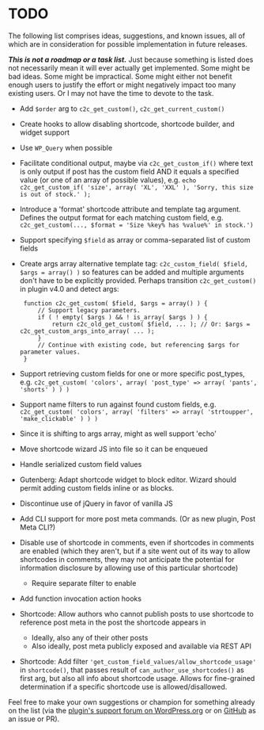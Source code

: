 # TODO

The following list comprises ideas, suggestions, and known issues, all of which are in consideration for possible implementation in future releases.

***This is not a roadmap or a task list.*** Just because something is listed does not necessarily mean it will ever actually get implemented. Some might be bad ideas. Some might be impractical. Some might either not benefit enough users to justify the effort or might negatively impact too many existing users. Or I may not have the time to devote to the task.

* Add `$order` arg to `c2c_get_custom()`, `c2c_get_current_custom()`
* Create hooks to allow disabling shortcode, shortcode builder, and widget support
* Use `WP_Query` when possible
* Facilitate conditional output, maybe via `c2c_get_custom_if()` where text is only output if post has the custom field AND it equals a specified value (or one of an array of possible values), e.g. `echo c2c_get_custom_if( 'size', array( 'XL', 'XXL' ), 'Sorry, this size is out of stock.' );`
* Introduce a 'format' shortcode attribute and template tag argument. Defines the output format for each matching custom field, e.g. `c2c_get_custom(..., $format = 'Size %key% has %value%' in stock.')`
* Support specifying `$field` as array or comma-separated list of custom fields
* Create args array alternative template tag: `c2c_custom_field( $field, $args = array() )` so features can be added and multiple arguments don't have to be explicitly provided. Perhaps transition `c2c_get_custom()` in plugin v4.0 and detect args:

   ```
    function c2c_get_custom( $field, $args = array() ) {
        // Support legacy parameters.
        if ( ! empty( $args ) && ! is_array( $args ) ) {
            return c2c_old_get_custom( $field, ... ); // Or: $args = c2c_get_custom_args_into_array( ... );
        }
        // Continue with existing code, but referencing $args for parameter values.
    }
   ```
* Support retrieving custom fields for one or more specific post_types, e.g. `c2c_get_custom( 'colors', array( 'post_type' => array( 'pants', 'shorts' ) ) )`
* Support name filters to run against found custom fields, e.g. `c2c_get_custom( 'colors', array( 'filters' => array( 'strtoupper', 'make_clickable' ) ) )`
* Since it is shifting to args array, might as well support 'echo'
* Move shortcode wizard JS into file so it can be enqueued
* Handle serialized custom field values
* Gutenberg: Adapt shortcode widget to block editor. Wizard should permit adding custom fields inline or as blocks.
* Discontinue use of jQuery in favor of vanilla JS
* Add CLI support for more post meta commands. (Or as new plugin, Post Meta CLI?)
* Disable use of shortcode in comments, even if shortcodes in comments are enabled (which they aren't, but if a site went out of its way to allow shortcodes in comments, they may not anticipate the potential for information disclosure by allowing use of this particular shortcode)
    * Require separate filter to enable
* Add function invocation action hooks
* Shortcode: Allow authors who cannot publish posts to use shortcode to reference post meta in the post the shortcode appears in
    * Ideally, also any of their other posts
    * Also ideally, post meta publicly exposed and available via REST API
* Shortcode: Add filter `'get_custom_field_values/allow_shortcode_usage'` in `shortcode()`, that passes result of `can_author_use_shortcodes()` as first arg, but also all info about shortcode usage. Allows for fine-grained determination if a specific shortcode use is allowed/disallowed.

Feel free to make your own suggestions or champion for something already on the list (via the [plugin's support forum on WordPress.org](https://wordpress.org/support/plugin/get-custom-field-values/) or on [GitHub](https://github.com/coffee2code/get-custom-field-values/) as an issue or PR).
